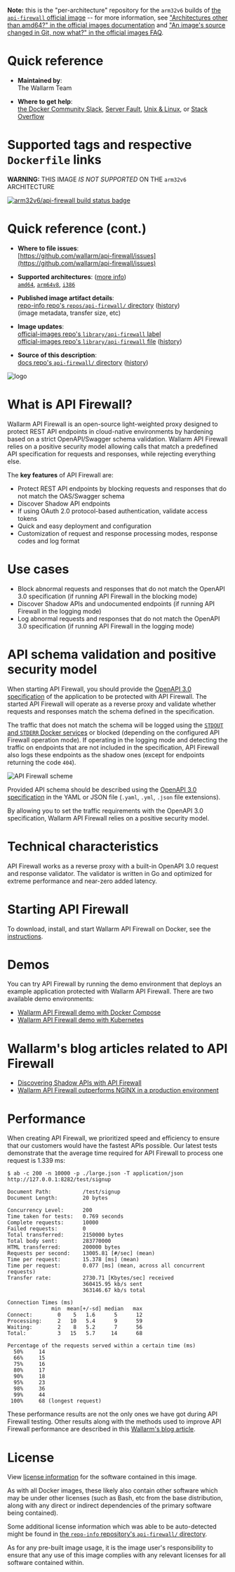 <!--

********************************************************************************

WARNING:

    DO NOT EDIT "api-firewall/README.md"

    IT IS AUTO-GENERATED

    (from the other files in "api-firewall/" combined with a set of templates)

********************************************************************************

-->

**Note:** this is the "per-architecture" repository for the `arm32v6` builds of [the `api-firewall` official image](https://hub.docker.com/_/api-firewall) -- for more information, see ["Architectures other than amd64?" in the official images documentation](https://github.com/docker-library/official-images#architectures-other-than-amd64) and ["An image's source changed in Git, now what?" in the official images FAQ](https://github.com/docker-library/faq#an-images-source-changed-in-git-now-what).

# Quick reference

-	**Maintained by**:  
	The Wallarm Team

-	**Where to get help**:  
	[the Docker Community Slack](https://dockr.ly/slack), [Server Fault](https://serverfault.com/help/on-topic), [Unix & Linux](https://unix.stackexchange.com/help/on-topic), or [Stack Overflow](https://stackoverflow.com/help/on-topic)

# Supported tags and respective `Dockerfile` links

**WARNING:** THIS IMAGE *IS NOT SUPPORTED* ON THE `arm32v6` ARCHITECTURE

[![arm32v6/api-firewall build status badge](https://img.shields.io/jenkins/s/https/doi-janky.infosiftr.net/job/multiarch/job/arm32v6/job/api-firewall.svg?label=arm32v6/api-firewall%20%20build%20job)](https://doi-janky.infosiftr.net/job/multiarch/job/arm32v6/job/api-firewall/)

# Quick reference (cont.)

-	**Where to file issues**:  
	[https://github.com/wallarm/api-firewall/issues](https://github.com/wallarm/api-firewall/issues)

-	**Supported architectures**: ([more info](https://github.com/docker-library/official-images#architectures-other-than-amd64))  
	[`amd64`](https://hub.docker.com/r/amd64/api-firewall/), [`arm64v8`](https://hub.docker.com/r/arm64v8/api-firewall/), [`i386`](https://hub.docker.com/r/i386/api-firewall/)

-	**Published image artifact details**:  
	[repo-info repo's `repos/api-firewall/` directory](https://github.com/docker-library/repo-info/blob/master/repos/api-firewall) ([history](https://github.com/docker-library/repo-info/commits/master/repos/api-firewall))  
	(image metadata, transfer size, etc)

-	**Image updates**:  
	[official-images repo's `library/api-firewall` label](https://github.com/docker-library/official-images/issues?q=label%3Alibrary%2Fapi-firewall)  
	[official-images repo's `library/api-firewall` file](https://github.com/docker-library/official-images/blob/master/library/api-firewall) ([history](https://github.com/docker-library/official-images/commits/master/library/api-firewall))

-	**Source of this description**:  
	[docs repo's `api-firewall/` directory](https://github.com/docker-library/docs/tree/master/api-firewall) ([history](https://github.com/docker-library/docs/commits/master/api-firewall))

![logo](https://raw.githubusercontent.com/docker-library/docs/61dec2a536d996ed45a71f3fad57cc9d24d6ad69/api-firewall/logo.svg?sanitize=true)

# What is API Firewall?

Wallarm API Firewall is an open-source light-weighted proxy designed to protect REST API endpoints in cloud-native environments by hardening based on a strict OpenAPI/Swagger schema validation. Wallarm API Firewall relies on a positive security model allowing calls that match a predefined API specification for requests and responses, while rejecting everything else.

The **key features** of API Firewall are:

-	Protect REST API endpoints by blocking requests and responses that do not match the OAS/Swagger schema
-	Discover Shadow API endpoints
-	If using OAuth 2.0 protocol-based authentication, validate access tokens
-	Quick and easy deployment and configuration
-	Customization of request and response processing modes, response codes and log format

# Use cases

-	Block abnormal requests and responses that do not match the OpenAPI 3.0 specification (if running API Firewall in the blocking mode)
-	Discover Shadow APIs and undocumented endpoints (if running API Firewall in the logging mode)
-	Log abnormal requests and responses that do not match the OpenAPI 3.0 specification (if running API Firewall in the logging mode)

# API schema validation and positive security model

When starting API Firewall, you should provide the [OpenAPI 3.0 specification](https://swagger.io/specification/) of the application to be protected with API Firewall. The started API Firewall will operate as a reverse proxy and validate whether requests and responses match the schema defined in the specification.

The traffic that does not match the schema will be logged using the [`STDOUT` and `STDERR` Docker services](https://docs.docker.com/config/containers/logging/) or blocked (depending on the configured API Firewall operation mode). If operating in the logging mode and detecting the traffic on endpoints that are not included in the specification, API Firewall also logs these endpoints as the shadow ones (except for endpoints returning the code `404`).

![API Firewall scheme](https://github.com/wallarm/api-firewall/blob/2ace2714ac5777694bde85c8cdbb1308e98a7fea/images/firewall-as-proxy.png?raw=true)

Provided API schema should be described using the [OpenAPI 3.0 specification](https://swagger.io/specification/) in the YAML or JSON file (`.yaml`, `.yml`, `.json` file extensions).

By allowing you to set the traffic requirements with the OpenAPI 3.0 specification, Wallarm API Firewall relies on a positive security model.

# Technical characteristics

API Firewall works as a reverse proxy with a built-in OpenAPI 3.0 request and response validator. The validator is written in Go and optimized for extreme performance and near-zero added latency.

# Starting API Firewall

To download, install, and start Wallarm API Firewall on Docker, see the [instructions](https://docs.wallarm.com/api-firewall/installation-guides/docker-container/).

# Demos

You can try API Firewall by running the demo environment that deploys an example application protected with Wallarm API Firewall. There are two available demo environments:

-	[Wallarm API Firewall demo with Docker Compose](https://github.com/wallarm/api-firewall/tree/main/demo/docker-compose)
-	[Wallarm API Firewall demo with Kubernetes](https://github.com/wallarm/api-firewall/tree/main/demo/kubernetes)

# Wallarm's blog articles related to API Firewall

-	[Discovering Shadow APIs with API Firewall](https://lab.wallarm.com/discovering-shadow-apis-with-a-api-firewall/)
-	[Wallarm API Firewall outperforms NGINX in a production environment](https://lab.wallarm.com/wallarm-api-firewall-outperforms-nginx-in-a-production-environment/)

# Performance

When creating API Firewall, we prioritized speed and efficiency to ensure that our customers would have the fastest APIs possible. Our latest tests demonstrate that the average time required for API Firewall to process one request is 1.339 ms:

```console
$ ab -c 200 -n 10000 -p ./large.json -T application/json http://127.0.0.1:8282/test/signup

Document Path:          /test/signup
Document Length:        20 bytes

Concurrency Level:      200
Time taken for tests:   0.769 seconds
Complete requests:      10000
Failed requests:        0
Total transferred:      2150000 bytes
Total body sent:        283770000
HTML transferred:       200000 bytes
Requests per second:    13005.81 [#/sec] (mean)
Time per request:       15.378 [ms] (mean)
Time per request:       0.077 [ms] (mean, across all concurrent requests)
Transfer rate:          2730.71 [Kbytes/sec] received
                        360415.95 kb/s sent
                        363146.67 kb/s total

Connection Times (ms)
              min  mean[+/-sd] median   max
Connect:        0    5   1.6      5      12
Processing:     2   10   5.4      9      59
Waiting:        2    8   5.2      7      56
Total:          3   15   5.7     14      68

Percentage of the requests served within a certain time (ms)
  50%     14
  66%     15
  75%     16
  80%     17
  90%     18
  95%     23
  98%     36
  99%     44
 100%     68 (longest request)
```

These performance results are not the only ones we have got during API Firewall testing. Other results along with the methods used to improve API Firewall performance are described in this [Wallarm's blog article](https://lab.wallarm.com/wallarm-api-firewall-outperforms-nginx-in-a-production-environment/).

# License

View [license information](https://www.mozilla.org/en-US/MPL/2.0/) for the software contained in this image.

As with all Docker images, these likely also contain other software which may be under other licenses (such as Bash, etc from the base distribution, along with any direct or indirect dependencies of the primary software being contained).

Some additional license information which was able to be auto-detected might be found in [the `repo-info` repository's `api-firewall/` directory](https://github.com/docker-library/repo-info/tree/master/repos/api-firewall).

As for any pre-built image usage, it is the image user's responsibility to ensure that any use of this image complies with any relevant licenses for all software contained within.
